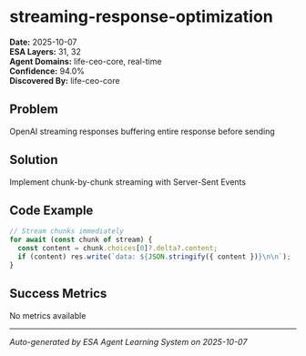 # streaming-response-optimization

**Date:** 2025-10-07  
**ESA Layers:** 31, 32  
**Agent Domains:** life-ceo-core, real-time  
**Confidence:** 94.0%  
**Discovered By:** life-ceo-core

## Problem

OpenAI streaming responses buffering entire response before sending

## Solution

Implement chunk-by-chunk streaming with Server-Sent Events

## Code Example

```typescript
// Stream chunks immediately
for await (const chunk of stream) {
  const content = chunk.choices[0]?.delta?.content;
  if (content) res.write(`data: ${JSON.stringify({ content })}\n\n`);
}
```

## Success Metrics

No metrics available





---

*Auto-generated by ESA Agent Learning System on 2025-10-07*
